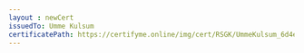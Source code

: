 ```yaml
--- 
layout : newCert 
issuedTo: Umme Kulsum
certificatePath: https://certifyme.online/img/cert/RSGK/UmmeKulsum_6d4e0.png
--- 
```

